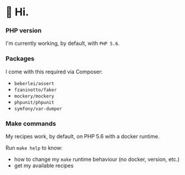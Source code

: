 # 👋 Hi.

### PHP version
I'm currently working, by default, with `PHP 5.6`.

### Packages
I come with this required via Composer:
- `beberlei/assert`
- `fzaninotto/faker`
- `mockery/mockery`
- `phpunit/phpunit`
- `symfony/var-dumper`

### Make commands
My recipes work, by default, on PHP 5.6 with a docker runtime.

Run `make help` to know:
- how to change my `make` runtime behaviour (no docker, version, etc.)
- get my available recipes

